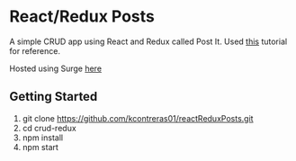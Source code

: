 # React/Redux Posts

A simple CRUD app using React and Redux called Post It. Used [this](https://codeburst.io/redux-a-crud-example-abb834d763c9) tutorial for reference.

Hosted using Surge [here](http://magnificent-hands.surge.sh/)

## Getting Started
1. git clone https://github.com/kcontreras01/reactReduxPosts.git
2. cd crud-redux
3. npm install
4. npm start
